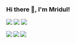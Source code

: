 ### Hi there 👋, I'm Mridul! 

[![](https://img.shields.io/badge/OS-Linux-informational?style=flat&logo=Linux&logoColor=white&color=F0B90D)](https://kernel.org)
[![](https://img.shields.io/badge/OS-Windows-informational?style=flat&logo=Windows&logoColor=white&color=0072cb)](https://windows.com)
[![](https://img.shields.io/badge/Distro-Fedora-informational?style=flat&logo=Fedora&logoColor=white&color=294172)](https://getfedora.org/)

<a href="#">
  <img align="left" src="https://github-readme-stats.vercel.app/api?username=Kryptos-123&show_icons=true&theme=github_dark" />
</a>
<a href="#">
  <img align="left" src="https://github-readme-stats.vercel.app/api/top-langs/?username=Kryptos-123&theme=github_dark" />
</a>
<a href="#">
  <img align="left" src="https://github-profile-trophy.vercel.app/?username=Kryptos-123&no-bg=true&no-frame=true&column=7" />
</a>
